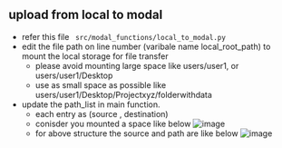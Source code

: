 ## upload from local to modal 
- refer this file ``` src/modal_functions/local_to_modal.py```
- edit the file path on line number (varibale name local_root_path) to mount the local storage for file transfer 
    - please avoid mounting large space like users/user1, or users/user1/Desktop
    - use as small space as possible like users/user1/Desktop/Projectxyz/folderwithdata
- update the path_list in main function. 
    - each entry as (source , destination)
    - conisder you mounted a space like below
      ![image](https://github.com/user-attachments/assets/008aac46-95cb-4bff-81cf-32a425866273)
    - for above structure the source and path are like below
      ![image](https://github.com/user-attachments/assets/2e8dfaee-907e-437f-8111-b55ded11fc78)

